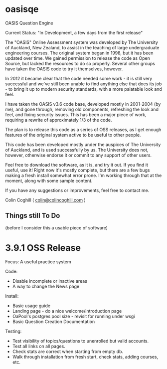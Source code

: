 oasisqe
=======

OASIS Question Engine

Current Status:  "In Development, a few days from the first release"

The "OASIS" Online Assessment system was developed by The University of Auckland, New Zealand, to assist
in the teaching of large undergraduate engineering courses. The original system began in 1998, but it
has been updated over time. We gained permission to release the code as Open Source, but lacked the
resources to do so properly. Several other groups have taken the OASIS code to try it themselves,
however.

In 2012 it became clear that the code needed some work - it is still very successful and we've still
been unable to find anything else that does its job - to bring it up to modern security standards, with
a more palatable look and feel.

I have taken the OASIS v3.6 code base, developed mostly in 2001-2004 (by me), and gone through, removing old
components, refreshing the look and feel, and fixing security issues. This has been a major piece
of work, requiring a rewrite of approximately 1/3 of the code.

The plan is to release this code as a series of OSS releases, as I get enough features of the original
system active to be useful to other people.

This code has been developed mostly under the auspices of The University of Auckland, and is used
successfully by us. The University does not, however, otherwise endorse it or commit to any support
of other users.

Feel free to download the software, as it is, and try it out. If you find it useful, use it!
Right now it's mostly complete, but there are a few bugs making a fresh install somewhat error prone. I'm 
working through that at the moment, along with some sample content.

If you have any suggestions or improvements, feel free to contact me.

Colin Coghill
 ( colin@colincoghill.com )



Things still To Do
------------------
(before I consider this a usable piece of software)

3.9.1 OSS Release
=================

Focus: A useful practice system

Code:
 * Disable incomplete or inactive areas
 * A way to change the News page

Install:
 * Basic usage guide
 * Landing page - do a nice welcome/introduction page
 * OaPool's postgres pool size - revisit for running under wsgi
 * Basic Question Creation Documentation

Testing:
 * Test visibility of topics/questions to unenrolled but valid accounts.
 * Test all links on all pages.
 * Check stats are correct when starting from empty db.
 * Walk through installation from fresh start, check stats, adding courses, etc.

